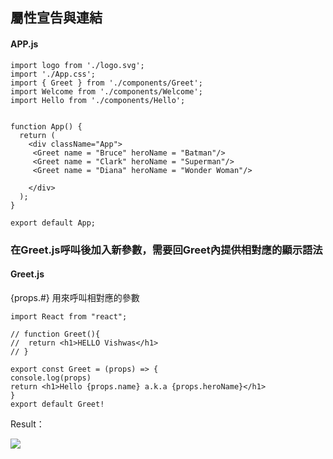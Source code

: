 ## 屬性宣告與連結

#### APP.js

```
import logo from './logo.svg';
import './App.css';
import { Greet } from './components/Greet';
import Welcome from './components/Welcome';
import Hello from './components/Hello';


function App() {
  return (
    <div className="App">
     <Greet name = "Bruce" heroName = "Batman"/>
     <Greet name = "Clark" heroName = "Superman"/>
     <Greet name = "Diana" heroName = "Wonder Woman"/>
  
    </div>
  );
}

export default App;
```
### 在Greet.js呼叫後加入新參數，需要回Greet內提供相對應的顯示語法
#### Greet.js  

{props.#} 用來呼叫相對應的參數
```
import React from "react";

// function Greet(){
// 	return <h1>HELLO Vishwas</h1>
// }

export const Greet = (props) => {
console.log(props)
return <h1>Hello {props.name} a.k.a {props.heroName}</h1>
}
export default Greet!
```
Result：  

![](https://user-images.githubusercontent.com/37833642/145333610-c90380f6-aeb5-45af-a540-bc5ea7347f86.png)

